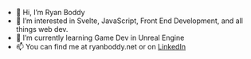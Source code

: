 - 👋 Hi, I’m Ryan Boddy
- 👀 I’m interested in Svelte, JavaScript, Front End Development, and all things web dev.
- 🌱 I’m currently learning Game Dev in Unreal Engine
- 📫 You can find me at ryanboddy.net or on [LinkedIn](https://www.linkedin.com/in/ryanboddy/)

<!---
rboddy/rboddy is a ✨ special ✨ repository because its `README.md` (this file) appears on your GitHub profile.
You can click the Preview link to take a look at your changes.
--->
